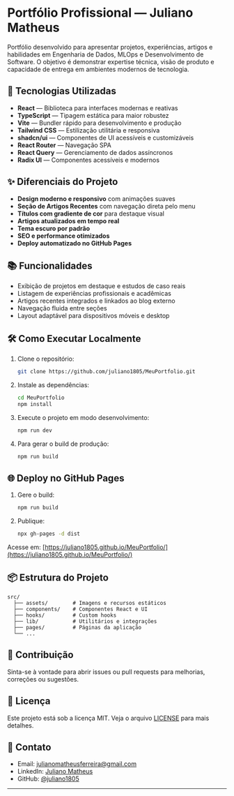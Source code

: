 # Portfólio Profissional — Juliano Matheus

Portfólio desenvolvido para apresentar projetos, experiências, artigos e habilidades em Engenharia de Dados, MLOps e Desenvolvimento de Software. O objetivo é demonstrar expertise técnica, visão de produto e capacidade de entrega em ambientes modernos de tecnologia.

## 🚀 Tecnologias Utilizadas

- **React** — Biblioteca para interfaces modernas e reativas
- **TypeScript** — Tipagem estática para maior robustez
- **Vite** — Bundler rápido para desenvolvimento e produção
- **Tailwind CSS** — Estilização utilitária e responsiva
- **shadcn/ui** — Componentes de UI acessíveis e customizáveis
- **React Router** — Navegação SPA
- **React Query** — Gerenciamento de dados assíncronos
- **Radix UI** — Componentes acessíveis e modernos

## ✨ Diferenciais do Projeto

- **Design moderno e responsivo** com animações suaves
- **Seção de Artigos Recentes** com navegação direta pelo menu
- **Títulos com gradiente de cor** para destaque visual
- **Artigos atualizados em tempo real**
- **Tema escuro por padrão**
- **SEO e performance otimizados**
- **Deploy automatizado no GitHub Pages**

## 📚 Funcionalidades

- Exibição de projetos em destaque e estudos de caso reais
- Listagem de experiências profissionais e acadêmicas
- Artigos recentes integrados e linkados ao blog externo
- Navegação fluida entre seções
- Layout adaptável para dispositivos móveis e desktop

## 🛠️ Como Executar Localmente

1. Clone o repositório:
   ```bash
   git clone https://github.com/juliano1805/MeuPortfolio.git
   ```

2. Instale as dependências:
   ```bash
   cd MeuPortfolio
   npm install
   ```

3. Execute o projeto em modo desenvolvimento:
   ```bash
   npm run dev
   ```

4. Para gerar o build de produção:
   ```bash
   npm run build
   ```

## 🌐 Deploy no GitHub Pages

1. Gere o build:
   ```bash
   npm run build
   ```

2. Publique:
   ```bash
   npx gh-pages -d dist
   ```

Acesse em: [https://juliano1805.github.io/MeuPortfolio/](https://juliano1805.github.io/MeuPortfolio/)

## 📦 Estrutura do Projeto

```
src/
  ├── assets/        # Imagens e recursos estáticos
  ├── components/    # Componentes React e UI
  ├── hooks/         # Custom hooks
  ├── lib/           # Utilitários e integrações
  ├── pages/         # Páginas da aplicação
  └── ...
```

## 🤝 Contribuição

Sinta-se à vontade para abrir issues ou pull requests para melhorias, correções ou sugestões.

## 📝 Licença

Este projeto está sob a licença MIT. Veja o arquivo [LICENSE](LICENSE) para mais detalhes.

## 📧 Contato

- Email: julianomatheusferreira@gmail.com
- LinkedIn: [Juliano Matheus](https://linkedin.com/in/juliano-matheus-a37745297/)
- GitHub: [@juliano1805](https://github.com/juliano1805)

---
